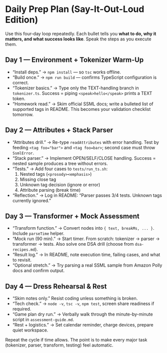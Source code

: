 # Daily Prep Plan (Say-It-Out-Loud Edition)
Use this four-day loop repeatedly. Each bullet tells you **what to do, why it matters, and what success looks like**. Speak the steps as you execute them.

## Day 1 — Environment + Tokenizer Warm-Up
- “Install deps.” → `npm install` — so `tsc` works offline.
- “Build once.” → `npm run build` — confirms TypeScript configuration is correct.
- “Tokenizer basics.” → Type only the TEXT-handling branch in `tokenizer.ts`. Success = piping `<speak>hello</speak>` prints a TEXT token.
- “Homework read.” → Skim official SSML docs; write a bulleted list of supported tags in README. This becomes your validation checklist tomorrow.

## Day 2 — Attributes + Stack Parser
- “Attributes drill.” → Re-type `readAttributes` with error handling. Test by feeding `<tag foo="bar">` and `<tag foo=bar>`; second case must throw `SsmlError`.
- “Stack parser.” → Implement OPEN/SELF/CLOSE handling. Success = nested sample produces a tree without errors.
- “Tests.” → Add four cases to `tests/run_ts.sh`:
  1. Nested tags (`<prosody><emphasis>`)
  2. Missing close tag
  3. Unknown tag decision (ignore or error)
  4. Attribute parsing (break time)
- “Reflection.” → Log in README: “Parser passes 3/4 tests. Unknown tags currently ignored.”

## Day 3 — Transformer + Mock Assessment
- “Transform function.” → Convert nodes into `{ text, breakMs, ... }`. Include `parseTime` helper.
- “Mock run (90 min).” → Start timer. From scratch: tokenizer → parser → transformer → tests. Also solve one DSA drill (choose from `dsa-recipes.md`).
- “Result log.” → In README, note execution time, failing cases, and what to revisit.
- “Optional stretch.” → Try parsing a real SSML sample from Amazon Polly docs and confirm output.

## Day 4 — Dress Rehearsal & Rest
- “Skim notes only.” Resist coding unless something is broken.
- “Tech check.” → `node -v`, `tsc -v`, `npm test`, screen share readiness if required.
- “Game plan dry run.” → Verbally walk through the minute-by-minute script in `assessment-guide.md`.
- “Rest + logistics.” → Set calendar reminder, charge devices, prepare quiet workspace.

Repeat the cycle if time allows. The point is to make every major task (tokenizer, parser, transform, testing) feel automatic.
